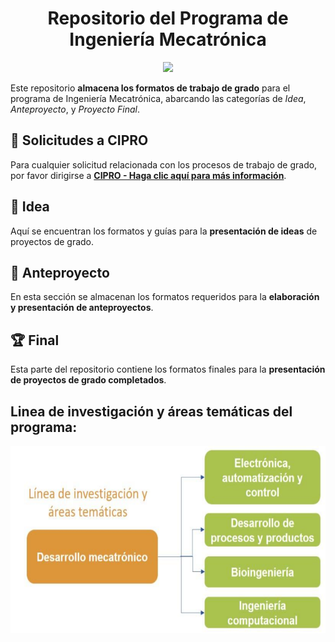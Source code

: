 
<h1 align="center">Repositorio del Programa de Ingeniería Mecatrónica</h1>

<p align="center">
<img src="./Logos/logo.jpg" height="300">
</p>


Este repositorio **almacena los formatos de trabajo de grado** para el programa de Ingeniería Mecatrónica, abarcando las categorías de *Idea*, *Anteproyecto*, y *Proyecto Final*.
## 📢 Solicitudes a CIPRO


Para cualquier solicitud relacionada con los procesos de trabajo de grado, por favor dirigirse a [**CIPRO - Haga clic aquí para más información**](https://forms.gle/gT6W2tXAkv47Y1SP6).

## 📝 Idea

Aquí se encuentran los formatos y guías para la **presentación de ideas** de proyectos de grado.

## 📄 Anteproyecto

En esta sección se almacenan los formatos requeridos para la **elaboración y presentación de anteproyectos**.

## 🏆 Final

Esta parte del repositorio contiene los formatos finales para la **presentación de proyectos de grado completados**.
## Linea de investigación y áreas temáticas del programa: 
<p align="center">
<img src="./Logos/Linea.png" height="300">
</p>


